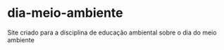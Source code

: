 # dia-meio-ambiente
Site criado para a disciplina de educação ambiental sobre o dia do meio ambiente
